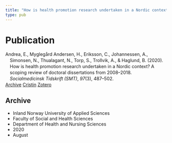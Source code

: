 ```yaml
---
title: "How is health promotion research undertaken in a Nordic context? A scoping review of doctoral dissertations from 2008–2018"
type: pub
---
```

<h1>Publication</h1>
<article id="csl-bib-container-U57V8SAB" class="csl-bib-container">
  <div class="csl-bib-body" style="line-height: 1.35; padding-left: 1em; text-indent:-1em;">
  <div class="csl-entry">Andrea, E., Mygleg&#xE5;rd Andersen, H., Eriksson, C., Johannessen, A., Simonsen, N., Thualagant, N., Torp, S., Trollvik, A., &amp; Haglund, B. (2020). How is health promotion research undertaken in a Nordic context? A scoping review of doctoral dissertations from 2008&#x2013;2018. <i>Socialmedicinsk Tidskrift (SMT)</i>, <i>97</i>(3), 487&#x2013;502.</div>
</div>
  <div class="csl-bib-buttons">
    <a href="#taxonomy-article-U57V8SAB" class="csl-bib-button">Archive</a>
    <a href="https://app.cristin.no/results/show.jsf?id=1824946" alt="Cristin URL" class="csl-bib-button">Cristin</a>
    <a href="http://zotero.org/groups/5022929/items/U57V8SAB" alt="Zotero URL" class="csl-bib-button">Zotero</a>
  </div>
  <div id="csl-bib-meta-container-U57V8SAB"></div>
</article>
<div id="csl-bib-meta-U57V8SAB" class="csl-bib-meta">
  <article id="taxonomy-article-U57V8SAB" class="taxonomy-article">
    <h1>Archive</h1>
    <ul>
      <li>Inland Norway University of Applied Sciences</li>
      <li>Faculty of Social and Health Sciences</li>
      <li>Department of Health and Nursing Sciences</li>
      <li>2020</li>
      <li>August</li>
    </ul>
  </article>
</div>
